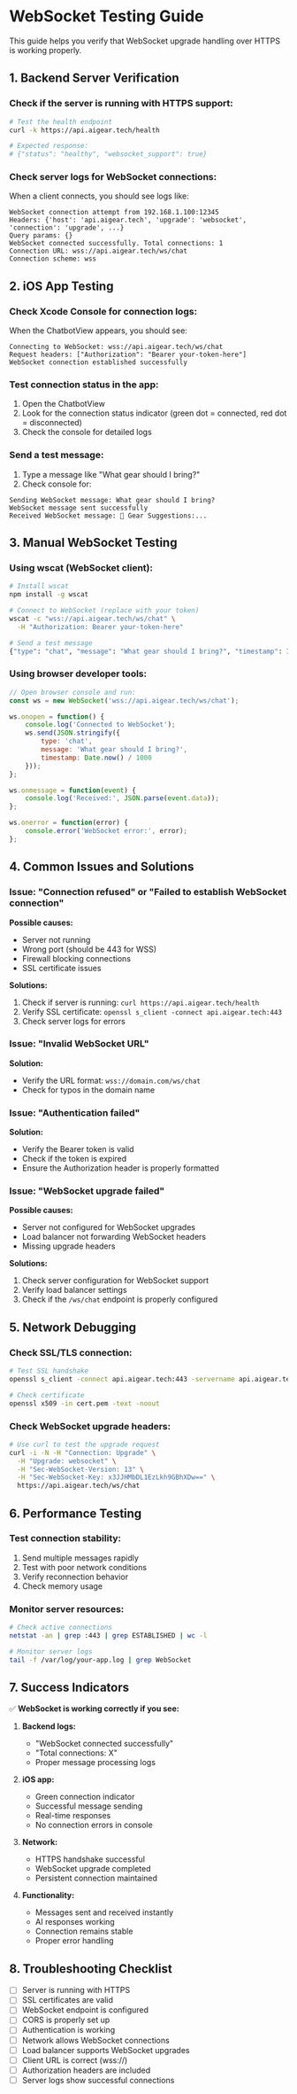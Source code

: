 # WebSocket Testing Guide

This guide helps you verify that WebSocket upgrade handling over HTTPS is working properly.

## 1. Backend Server Verification

### Check if the server is running with HTTPS support:

```bash
# Test the health endpoint
curl -k https://api.aigear.tech/health

# Expected response:
# {"status": "healthy", "websocket_support": true}
```

### Check server logs for WebSocket connections:

When a client connects, you should see logs like:
```
WebSocket connection attempt from 192.168.1.100:12345
Headers: {'host': 'api.aigear.tech', 'upgrade': 'websocket', 'connection': 'upgrade', ...}
Query params: {}
WebSocket connected successfully. Total connections: 1
Connection URL: wss://api.aigear.tech/ws/chat
Connection scheme: wss
```

## 2. iOS App Testing

### Check Xcode Console for connection logs:

When the ChatbotView appears, you should see:
```
Connecting to WebSocket: wss://api.aigear.tech/ws/chat
Request headers: ["Authorization": "Bearer your-token-here"]
WebSocket connection established successfully
```

### Test connection status in the app:

1. Open the ChatbotView
2. Look for the connection status indicator (green dot = connected, red dot = disconnected)
3. Check the console for detailed logs

### Send a test message:

1. Type a message like "What gear should I bring?"
2. Check console for:
```
Sending WebSocket message: What gear should I bring?
WebSocket message sent successfully
Received WebSocket message: 🧢 Gear Suggestions:...
```

## 3. Manual WebSocket Testing

### Using wscat (WebSocket client):

```bash
# Install wscat
npm install -g wscat

# Connect to WebSocket (replace with your token)
wscat -c "wss://api.aigear.tech/ws/chat" \
  -H "Authorization: Bearer your-token-here"

# Send a test message
{"type": "chat", "message": "What gear should I bring?", "timestamp": 1234567890}
```

### Using browser developer tools:

```javascript
// Open browser console and run:
const ws = new WebSocket('wss://api.aigear.tech/ws/chat');

ws.onopen = function() {
    console.log('Connected to WebSocket');
    ws.send(JSON.stringify({
        type: 'chat',
        message: 'What gear should I bring?',
        timestamp: Date.now() / 1000
    }));
};

ws.onmessage = function(event) {
    console.log('Received:', JSON.parse(event.data));
};

ws.onerror = function(error) {
    console.error('WebSocket error:', error);
};
```

## 4. Common Issues and Solutions

### Issue: "Connection refused" or "Failed to establish WebSocket connection"

**Possible causes:**
- Server not running
- Wrong port (should be 443 for WSS)
- Firewall blocking connections
- SSL certificate issues

**Solutions:**
1. Check if server is running: `curl https://api.aigear.tech/health`
2. Verify SSL certificate: `openssl s_client -connect api.aigear.tech:443`
3. Check server logs for errors

### Issue: "Invalid WebSocket URL"

**Solution:**
- Verify the URL format: `wss://domain.com/ws/chat`
- Check for typos in the domain name

### Issue: "Authentication failed"

**Solution:**
- Verify the Bearer token is valid
- Check if the token is expired
- Ensure the Authorization header is properly formatted

### Issue: "WebSocket upgrade failed"

**Possible causes:**
- Server not configured for WebSocket upgrades
- Load balancer not forwarding WebSocket headers
- Missing upgrade headers

**Solutions:**
1. Check server configuration for WebSocket support
2. Verify load balancer settings
3. Check if the `/ws/chat` endpoint is properly configured

## 5. Network Debugging

### Check SSL/TLS connection:

```bash
# Test SSL handshake
openssl s_client -connect api.aigear.tech:443 -servername api.aigear.tech

# Check certificate
openssl x509 -in cert.pem -text -noout
```

### Check WebSocket upgrade headers:

```bash
# Use curl to test the upgrade request
curl -i -N -H "Connection: Upgrade" \
  -H "Upgrade: websocket" \
  -H "Sec-WebSocket-Version: 13" \
  -H "Sec-WebSocket-Key: x3JJHMbDL1EzLkh9GBhXDw==" \
  https://api.aigear.tech/ws/chat
```

## 6. Performance Testing

### Test connection stability:

1. Send multiple messages rapidly
2. Test with poor network conditions
3. Verify reconnection behavior
4. Check memory usage

### Monitor server resources:

```bash
# Check active connections
netstat -an | grep :443 | grep ESTABLISHED | wc -l

# Monitor server logs
tail -f /var/log/your-app.log | grep WebSocket
```

## 7. Success Indicators

✅ **WebSocket is working correctly if you see:**

1. **Backend logs:**
   - "WebSocket connected successfully"
   - "Total connections: X"
   - Proper message processing logs

2. **iOS app:**
   - Green connection indicator
   - Successful message sending
   - Real-time responses
   - No connection errors in console

3. **Network:**
   - HTTPS handshake successful
   - WebSocket upgrade completed
   - Persistent connection maintained

4. **Functionality:**
   - Messages sent and received instantly
   - AI responses working
   - Connection remains stable
   - Proper error handling

## 8. Troubleshooting Checklist

- [ ] Server is running with HTTPS
- [ ] SSL certificates are valid
- [ ] WebSocket endpoint is configured
- [ ] CORS is properly set up
- [ ] Authentication is working
- [ ] Network allows WebSocket connections
- [ ] Load balancer supports WebSocket upgrades
- [ ] Client URL is correct (wss://)
- [ ] Authorization headers are included
- [ ] Server logs show successful connections 